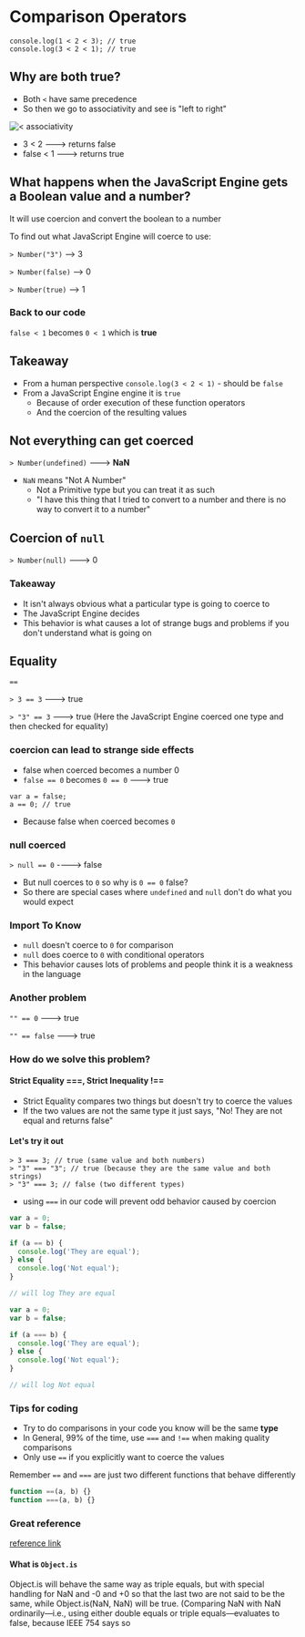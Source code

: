 # Comparison Operators
```
console.log(1 < 2 < 3); // true
console.log(3 < 2 < 1); // true
```

## Why are both true?
* Both `<` have same precedence
* So then we go to associativity and see is "left to right"

![< associativity](https://i.imgur.com/bJa82fx.png)

* 3 < 2 ---> returns false
* false < 1 ---> returns true

## What happens when the JavaScript Engine gets a Boolean value and a number?
It will use coercion and convert the boolean to a number

To find out what JavaScript Engine will coerce to use:

`> Number("3")` --> 3

`> Number(false)` --> 0

`> Number(true)` --> 1

### Back to our code
`false < 1` becomes `0 < 1` which is **true**

## Takeaway
* From a human perspective `console.log(3 < 2 < 1)` - should be `false`
* From a JavaScript Engine engine it is `true`
    - Because of order execution of these function operators
    - And the coercion of the resulting values

## Not everything can get coerced
`> Number(undefined)` ---> **NaN**

* `NaN` means "Not A Number"
    - Not a Primitive type but you can treat it as such
    - "I have this thing that I tried to convert to a number and there is no way to convert it to a number"

## Coercion of `null`
`> Number(null)` ---> 0

### Takeaway
* It isn't always obvious what a particular type is going to coerce to
* The JavaScript Engine decides
* This behavior is what causes a lot of strange bugs and problems if you don't understand what is going on

## Equality
`==`

`> 3 == 3` ---> true

`> "3" == 3` ---> true (Here the JavaScript Engine coerced one type and then checked for equality)

### coercion can lead to strange side effects
* false when coerced becomes a number 0
* `false == 0` becomes `0 == 0` ---> true

```
var a = false;
a == 0; // true
```

* Because false when coerced becomes `0`

### null coerced
`> null == 0` ----> false

* But null coerces to `0` so why is `0 == 0` false?
* So there are special cases where `undefined` and `null` don't do what you would expect

### Import To Know
* `null` doesn't coerce to `0` for comparison
* `null` does coerce to `0` with conditional operators
* This behavior causes lots of problems and people think it is a weakness in the language

### Another problem
`"" == 0` ---> true

`"" == false` ---> true

### How do we solve this problem?
#### Strict Equality ===, Strict Inequality !==
* Strict Equality compares two things but doesn't try to coerce the values
* If the two values are not the same type it just says, "No! They are not equal and returns false"

#### Let's try it out
```
> 3 === 3; // true (same value and both numbers)
> "3" === "3"; // true (because they are the same value and both strings)
> "3" === 3; // false (two different types)
```

* using `===` in our code will prevent odd behavior caused by coercion

```js
var a = 0;
var b = false;

if (a == b) {
  console.log('They are equal');
} else {
  console.log('Not equal');
}

// will log They are equal

var a = 0;
var b = false;

if (a === b) {
  console.log('They are equal');
} else {
  console.log('Not equal');
}

// will log Not equal
```

### Tips for coding
* Try to do comparisons in your code you know will be the same **type**
* In General, 99% of the time, use `===` and `!==` when making quality comparisons
* Only use `==` if you explicitly want to coerce the values

Remember `==` and `===` are just two different functions that behave differently

```js
function ==(a, b) {}
function ===(a, b) {}
```

### Great reference
[reference link](https://developer.mozilla.org/en-US/docs/Web/JavaScript/Equality_comparisons_and_sameness)

#### What is `Object.is`
Object.is will behave the same way as triple equals, but with special handling for NaN and -0 and +0 so that the last two are not said to be the same, while Object.is(NaN, NaN) will be true. (Comparing NaN with NaN ordinarily—i.e., using either double equals or triple equals—evaluates to false, because IEEE 754 says so
